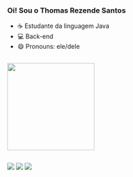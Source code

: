 ### Oi! Sou o Thomas Rezende Santos

- ☕ Estudante da linguagem Java 
- 💻 Back-end
- 😄 Pronouns: ele/dele

##

<a href="https://github.com/thomasrezende/github-readme-stats">
  <img height=200 align="center" src="https://github-readme-stats.vercel.app/api?username=thomasrezende&theme=gruvbox" />
</a>


##

<div> 
  <a href="https://instagram.com/thomasgngr" target="_blank"><img src="https://img.shields.io/badge/-Instagram-%23E4405F?style=for-the-badge&logo=instagram&logoColor=white" target="_blank"></a>
  <a href = "mailto:threzendesantos@gmail.com"><img src="https://img.shields.io/badge/-Gmail-%23333?style=for-the-badge&logo=gmail&logoColor=white" target="_blank"></a>
  <a href="https://www.linkedin.com/in/thomas-r-3b319b271" target="_blank"><img src="https://img.shields.io/badge/-LinkedIn-%230077B5?style=for-the-badge&logo=linkedin&logoColor=white" target="_blank"></a> 
  
</div>

